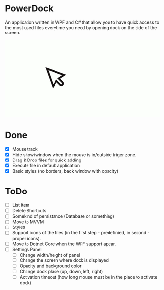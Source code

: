 
# PowerDock
An application written in WPF and C# that allow you to have quick access to the most used files everytime you need by opening dock on the side of the screen.

![enter image description here](https://github.com/Tival/PowerDock/blob/master/docs/conceptAnimation.gif?raw=true)

# Done
 - [x] Mouse track
 - [x] Hide show/window when the mouse is in/outside triger zone.
 - [x] Drag & Drop files for quick adding
 - [x] Execute file in default application
 - [x] Basic styles (no borders, back window with opacity)

# ToDo

 - [ ] List item
 - [ ] Delete Shortcuts
 - [ ] Somekind of persistance (Database or something)
 - [ ] Move to MVVM
 - [ ] Styles
 - [ ] Support icons of the files (in the first step - predefinied, in second - proper icons).
 - [ ] Move to Dotnet Core when the WPF support apear.
 - [ ] Settings Panel
	 - [ ] Change width/height of panel
	 - [ ] Change the screen where dock is displayed
	 - [ ] Opacity and background color
	 - [ ] Change dock place (up, down, left, right)
	 - [ ] Activation timeout (how long mouse must be in the place to activate dock)

